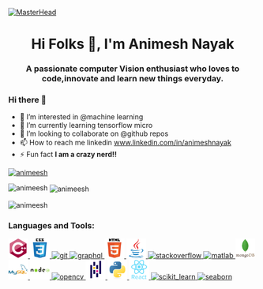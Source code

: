 [![MasterHead](https://media-exp1.licdn.com/dms/image/C4E16AQGqqtFBcne3JA/profile-displaybackgroundimage-shrink_200_800/0/1637121364059?e=1649894400&v=beta&t=BiM29UehuTwWy41Ih4yBcxobFI6J7jwXE9uGmie54sA)](https://www.linkedin.com/in/animeshnayak/)
<h1 align="center">Hi Folks 👋, I'm Animesh Nayak</h1>
<h3 align="center">A passionate computer Vision enthusiast who loves to code,innovate and learn new things everyday.</h3>


### Hi there 👋
- 👀 I’m interested in @machine learning 
- 🌱 I’m currently learning tensorflow micro 
- 💞️ I’m looking to collaborate on @github repos
- 📫 How to reach me linkedin www.linkedin.com/in/animeshnayak
-  ⚡ Fun fact **I am a crazy nerd!!**



<p align="left"> <a href="https://twitter.com/animeshnayak74" target="blank"><img src="https://img.shields.io/twitter/follow/animeshnayak74?logo=twitter&style=for-the-badge" alt="animeesh" /></a> </p>

<p><img align="left" src="https://github-readme-stats.vercel.app/api/top-langs?username=animeesh&show_icons=true&locale=en&layout=compact" alt="animeesh" /></p>

<p>&nbsp;<img align="center" src="https://github-readme-stats.vercel.app/api?username=animeesh&show_icons=true&locale=en" alt="animeesh" /></p>

<p><img align="center" src="https://github-readme-streak-stats.herokuapp.com/?user=animeesh" alt="animeesh" /></p>

<h3 align="left">Languages and Tools:</h3>
 </a> <a href="https://www.w3schools.com/cpp/" target="_blank" rel="noreferrer"> <img src="https://raw.githubusercontent.com/devicons/devicon/master/icons/cplusplus/cplusplus-original.svg" alt="cplusplus" width="40" height="40"/> </a> <a href="https://www.w3schools.com/css/" target="_blank" rel="noreferrer"> <img src="https://raw.githubusercontent.com/devicons/devicon/master/icons/css3/css3-original-wordmark.svg" alt="css3" width="40" height="40"/> </a> <a href="https://git-scm.com/" target="_blank" rel="noreferrer"> <img src="https://www.vectorlogo.zone/logos/git-scm/git-scm-icon.svg" alt="git" width="40" height="40"/> </a> <a href="https://graphql.org" target="_blank" rel="noreferrer"> <img src="https://www.vectorlogo.zone/logos/graphql/graphql-icon.svg" alt="graphql" width="40" height="40"/> </a> <a href="https://www.w3.org/html/" target="_blank" rel="noreferrer"> <img src="https://raw.githubusercontent.com/devicons/devicon/master/icons/html5/html5-original-wordmark.svg" alt="html5" width="40" height="40"/> </a> <a href="https://www.java.com" target="_blank" rel="noreferrer"> <img src="https://raw.githubusercontent.com/devicons/devicon/master/icons/java/java-original.svg" alt="java" width="40" height="40"/> </a> <a href="https://stackoverflow.com/" target="_blank" rel="noreferrer"> <img src="https://www.google.com/imgres?imgurl=https%3A%2F%2Fs3.amazonaws.com%2Fcompany-photo.theladders.com%2F47634%2Fbd94f1b8-48f8-4b49-9a95-ca9bce33bbac.jpg&imgrefurl=https%3A%2F%2Fwww.theladders.com%2Fcompany%2Fstackoverflow-jobs&tbnid=v5vPWZHkzz4vGM&vet=12ahUKEwiuud656ur1AhV0_DgGHcnqDI8QMygaegUIARDxAQ..i&docid=ieQmsLYJ7hn2RM&w=200&h=200&q=stack%20overflow%20logo&ved=2ahUKEwiuud656ur1AhV0_DgGHcnqDI8QMygaegUIARDxAQ" alt="stackoverflow" width="40" height="40"/> </a> <a href="https://www.mathworks.com/" target="_blank" rel="noreferrer"> <img src="https://upload.wikimedia.org/wikipedia/commons/2/21/Matlab_Logo.png" alt="matlab" width="40" height="40"/> </a> <a href="https://www.mongodb.com/" target="_blank" rel="noreferrer"> <img src="https://raw.githubusercontent.com/devicons/devicon/master/icons/mongodb/mongodb-original-wordmark.svg" alt="mongodb" width="40" height="40"/> </a> <a href="https://www.mysql.com/" target="_blank" rel="noreferrer"> <img src="https://raw.githubusercontent.com/devicons/devicon/master/icons/mysql/mysql-original-wordmark.svg" alt="mysql" width="40" height="40"/> </a> <a href="https://nodejs.org" target="_blank" rel="noreferrer"> <img src="https://raw.githubusercontent.com/devicons/devicon/master/icons/nodejs/nodejs-original-wordmark.svg" alt="nodejs" width="40" height="40"/> </a> <a href="https://opencv.org/" target="_blank" rel="noreferrer"> <img src="https://www.vectorlogo.zone/logos/opencv/opencv-icon.svg" alt="opencv" width="40" height="40"/> </a> <a href="https://pandas.pydata.org/" target="_blank" rel="noreferrer"> <img src="https://raw.githubusercontent.com/devicons/devicon/2ae2a900d2f041da66e950e4d48052658d850630/icons/pandas/pandas-original.svg" alt="pandas" width="40" height="40"/> </a> <a href="https://www.python.org" target="_blank" rel="noreferrer"> <img src="https://raw.githubusercontent.com/devicons/devicon/master/icons/python/python-original.svg" alt="python" width="40" height="40"/> </a> <a href="https://reactjs.org/" target="_blank" rel="noreferrer"> <img src="https://raw.githubusercontent.com/devicons/devicon/master/icons/react/react-original-wordmark.svg" alt="react" width="40" height="40"/> </a> <a href="https://scikit-learn.org/" target="_blank" rel="noreferrer"> <img src="https://upload.wikimedia.org/wikipedia/commons/0/05/Scikit_learn_logo_small.svg" alt="scikit_learn" width="40" height="40"/> </a> <a href="https://seaborn.pydata.org/" target="_blank" rel="noreferrer"> <img src="https://seaborn.pydata.org/_images/logo-mark-lightbg.svg" alt="seaborn" width="40" height="40"/> </a> </p>





<!--
**animeesh/animeesh** is a ✨ _special_ ✨ repository because its `README.md` (this file) appears on your GitHub profile.

Here are some ideas to get you started:

- 🔭 I’m currently working on ...
- 🌱 I’m currently learning ...
- 👯 I’m looking to collaborate on ...
- 🤔 I’m looking for help with ...
- 💬 Ask me about ...
- 📫 How to reach me: ...
- 😄 Pronouns: ...
- ⚡ Fun fact: ...
-->

